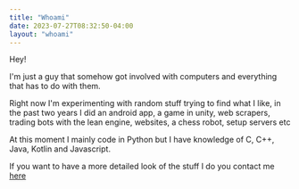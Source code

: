 ```yaml
---
title: "Whoami"
date: 2023-07-27T08:32:50-04:00
layout: "whoami"
---
```


Hey!

I'm just a guy that somehow got involved with computers and everything that has to do with them.

Right now I'm experimenting with random stuff trying to find what I like, in the past two years I did an android app, a game in unity, web scrapers, trading bots with the lean engine, websites, a chess robot, setup servers etc

At this moment I mainly code in Python but I have knowledge of C, C++, Java, Kotlin and Javascript.

If you want to have a more detailed look of the stuff I do you contact me [here](mailto:business@bskdany.com)